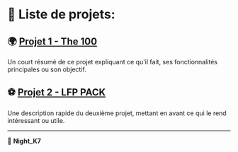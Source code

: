 # 📌 Liste de projets:

## 🌍 [Projet 1 - The 100](https://nightk7.github.io/The100/)
Un court résumé de ce projet expliquant ce qu'il fait, ses fonctionnalités principales ou son objectif.

## ⚽ [Projet 2 - LFP PACK](https://nightk7.github.io/LFP_PACK)
Une description rapide du deuxième projet, mettant en avant ce qui le rend intéressant ou utile.

---

👤 **Night_K7**
